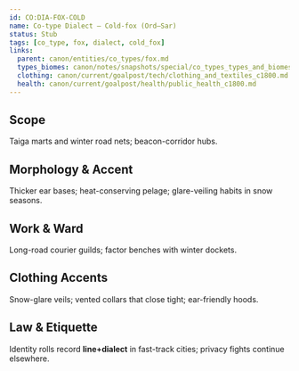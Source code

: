 ```yaml
---
id: CO:DIA-FOX-COLD
name: Co-type Dialect — Cold-fox (Ord–Sar)
status: Stub
tags: [co_type, fox, dialect, cold_fox]
links:
  parent: canon/entities/co_types/fox.md
  types_biomes: canon/notes/snapshots/special/co_types_types_and_biomes.md
  clothing: canon/current/goalpost/tech/clothing_and_textiles_c1800.md
  health: canon/current/goalpost/health/public_health_c1800.md
---
```


## Scope
Taiga marts and winter road nets; beacon-corridor hubs.

## Morphology & Accent
Thicker ear bases; heat-conserving pelage; glare-veiling habits in snow seasons.

## Work & Ward
Long-road courier guilds; factor benches with winter dockets.

## Clothing Accents
Snow-glare veils; vented collars that close tight; ear-friendly hoods.

## Law & Etiquette
Identity rolls record **line+dialect** in fast-track cities; privacy fights continue elsewhere.

